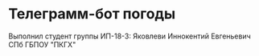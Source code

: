 # Телеграмм-бот погоды
Выполнил студент группы ИП-18-3: Яковлеви Иннокентий Евгеньевич
СПб ГБПОУ "ПКГХ"